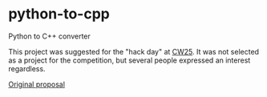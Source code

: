 # python-to-cpp
Python to C++ converter

This project was suggested for the "hack day" at [CW25](https://www.software.ac.uk/workshop/collaborations-workshop-2025-cw25). It was not selected as a project for the competition, but several people expressed an interest regardless.

[Original proposal](./docs/original_proposal.md)

